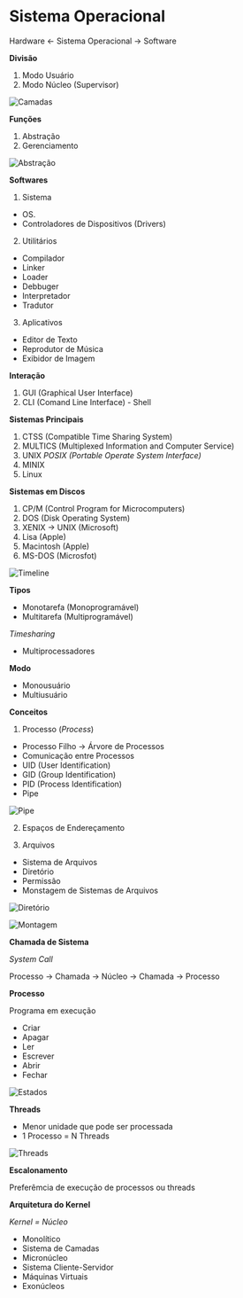 # Sistema Operacional

Hardware <- Sistema Operacional -> Software

**Divisão**
1. Modo Usuário
2. Modo Núcleo (Supervisor)


![Camadas](img1.png)

**Funções**
1. Abstração
2. Gerenciamento

![Abstração](img2.png)


**Softwares**
1. Sistema
  * OS.
  * Controladores de Dispositivos (Drivers)
2. Utilitários
  * Compilador
  * Linker
  * Loader
  * Debbuger
  * Interpretador
  * Tradutor
3. Aplicativos
  * Editor de Texto
  * Reprodutor de Música
  * Exibidor de Imagem

**Interação**
1. GUI (Graphical User Interface)
2. CLI (Comand Line Interface) - Shell

**Sistemas Principais**
1. CTSS (Compatible Time Sharing System)
2. MULTICS (Multiplexed Information and Computer Service)
3. UNIX
   *POSIX (Portable Operate System Interface)*
5. MINIX
6. Linux

**Sistemas em Discos**
1. CP/M (Control Program for Microcomputers)
2. DOS (Disk Operating System)
3. XENIX -> UNIX (Microsoft)
4. Lisa (Apple)
5. Macintosh (Apple)
6. MS-DOS (Microsfot)


![Timeline](img3.png)

**Tipos**
* Monotarefa (Monoprogramável)
* Multitarefa (Multiprogramável)

 *Timesharing*
* Multiprocessadores

**Modo**
* Monousuário
* Multiusuário

**Conceitos**
1. Processo (*Process*)
  * Processo Filho -> Árvore de Processos
  * Comunicação entre Processos
  * UID (User Identification)
  * GID (Group Identification)
  * PID (Process Identification)
  * Pipe
 
![Pipe](img6.png)

2. Espaços de Endereçamento

3. Arquivos
  * Sistema de Arquivos
  * Diretório
  * Permissão
  * Monstagem de Sistemas de Arquivos


![Diretório](img4.png)

![Montagem](img5.png)

**Chamada de Sistema**

*System Call*

Processo -> Chamada -> Núcleo -> Chamada -> Processo

**Processo**

Programa em execução

* Criar
* Apagar
* Ler
* Escrever
* Abrir
* Fechar


![Estados](img7.png)

**Threads**

* Menor unidade que pode ser processada
* 1 Processo = N Threads


![Threads](img8.png)

**Escalonamento**

Preferêmcia de execução de processos ou threads

**Arquitetura do Kernel**

*Kernel = Núcleo*

* Monolítico
* Sistema de Camadas
* Micronúcleo
* Sistema Cliente-Servidor
* Máquinas Virtuais
* Exonúcleos
